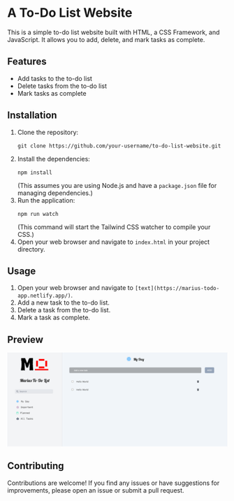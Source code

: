# A To-Do List Website

This is a simple to-do list website built with HTML, a CSS Framework, and JavaScript. It allows you to add, delete, and mark tasks as complete.

## Features

- Add tasks to the to-do list
- Delete tasks from the to-do list
- Mark tasks as complete

## Installation

1. Clone the repository:
   ```
   git clone https://github.com/your-username/to-do-list-website.git
   ```
2. Install the dependencies:
   ```
   npm install
   ```
   (This assumes you are using Node.js and have a `package.json` file for managing dependencies.)
3. Run the application:
   ```
   npm run watch
   ```
   (This command will start the Tailwind CSS watcher to compile your CSS.)
4. Open your web browser and navigate to `index.html` in your project directory.

## Usage

1. Open your web browser and navigate to `[text](https://marius-todo-app.netlify.app/)`.
2. Add a new task to the to-do list.
3. Delete a task from the to-do list.
4. Mark a task as complete.


## Preview

![image](./markdown-images/To-do%20preview.png)

## Contributing

Contributions are welcome! If you find any issues or have suggestions for improvements, please open an issue or submit a pull request.